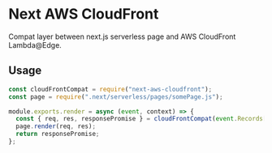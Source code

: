 # Next AWS CloudFront

Compat layer between next.js serverless page and AWS CloudFront Lambda@Edge.

## Usage

```js
const cloudFrontCompat = require("next-aws-cloudfront");
const page = require(".next/serverless/pages/somePage.js");

module.exports.render = async (event, context) => {
  const { req, res, responsePromise } = cloudFrontCompat(event.Records[0].cf);
  page.render(req, res);
  return responsePromise;
};
```
